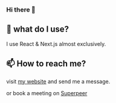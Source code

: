 ### Hi there 👋

## 🔭 what do I use?

I use React & Next.js almost exclusively.

## 📫 How to reach me?

visit [my website](https://ardaerzin.com/contact) and send me a message.

or book a meeting on [Superpeer](https://superpeer.com/ardaerzin)
